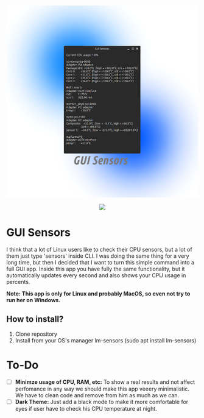 <p align="center">
  <img src="Thumbnail.png" alt="App Logo"/>
</p>

<p align="center">
  <img src="https://img.shields.io/badge/LICENSE-MIT-green"/>
</p>

# GUI Sensors

I think that a lot of Linux users like to check their CPU sensors, but a lot of them just type 'sensors' inside CLI. I was doing the same thing for a very long time, but then I decided that I want to turn this simple command into a full GUI app. Inside this app you have fully the same functionality, but it automatically updates every second and also shows your CPU usage in percents.

**Note: This app is only for Linux and probably MacOS, so even not try to run her on Windows.**

## How to install?

1) Clone repository
2) Install from your OS's manager lm-sensors (sudo apt install lm-sensors)

# To-Do

- [ ] **Minimze usage of CPU, RAM, etc:** To show a real results and not affect perfomance in any way we should make this app veeery minimalistic. We have to clean code and remove from him as much as we can.
- [ ] **Dark Theme:** Just add a black mode to make it more comfortable for eyes if user have to check his CPU temperature at night.
